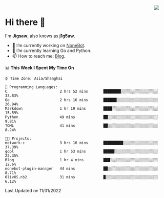 <a href="#">
  <img align="right" src="https://github-readme-stats.vercel.app/api?username=j1g5awi&count_private=true&show_icons=true&title_color=80070B&text_color=B3B3B3&bg_color=212121&icon_color=80070B" />
</a>

# Hi there 👋

I'm **Jigsaw**, also knows as **j1g5aw**.

- 🔭 I’m currently working on [NoneBot](https://github.com/nonebot).
- 🌱 I’m currently learning Go and Python.
- 📫 How to reach me: [Blog](https://blog.maddestroyer.xyz/).

<!--START_SECTION:waka-->
📊 **This Week I Spent My Time On** 

```text
⌚︎ Time Zone: Asia/Shanghai

💬 Programming Languages: 
C                        2 hrs 52 mins       ████████░░░░░░░░░░░░░░░░░   33.83% 
Go                       2 hrs 16 mins       ██████░░░░░░░░░░░░░░░░░░░   26.94% 
Markdown                 1 hr 19 mins        ████░░░░░░░░░░░░░░░░░░░░░   15.59% 
Python                   49 mins             ██░░░░░░░░░░░░░░░░░░░░░░░   9.81% 
TOML                     41 mins             ██░░░░░░░░░░░░░░░░░░░░░░░   8.24%

🐱‍💻 Projects: 
network-c                3 hrs 10 mins       █████████░░░░░░░░░░░░░░░░   37.39% 
gopl                     1 hr 53 mins        █████░░░░░░░░░░░░░░░░░░░░   22.35% 
Blog                     1 hr 4 mins         ███░░░░░░░░░░░░░░░░░░░░░░   12.6% 
nonebot-plugin-manager   44 mins             ██░░░░░░░░░░░░░░░░░░░░░░░   8.71% 
OlivOS.nb2               31 mins             █░░░░░░░░░░░░░░░░░░░░░░░░   6.12%

```


 Last Updated on 11/01/2022
<!--END_SECTION:waka-->
